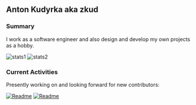## Anton Kudyrka aka zkud

### Summary

I work as a software engineer and also design and develop my own projects as a hobby.

![stats1](https://github-readme-stats.vercel.app/api?username=zkud&count_private=true&show_icons=true&theme=dark)
![stats2](https://github-readme-stats.vercel.app/api/top-langs/?username=zkud&show_icons=true&theme=dark&layout=compact&langs_count=10)

### Current Activities

Presently working on and looking forward for new contributors:

[![Readme](https://github-readme-stats.vercel.app/api/pin/?username=zkud&repo=cim&theme=dark)](https://github.com/zkud/cim)
[![Readme](https://github-readme-stats.vercel.app/api/pin/?username=zkud&repo=open-cds-ast&theme=dark)](https://github.com/zkud/open-cds-ast)
